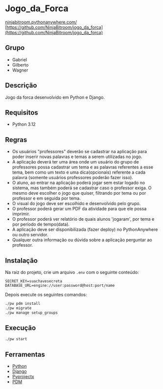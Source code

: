 # Jogo_da_Forca

[ninjabitroom.pythonanywhere.com/](ninjabitroom.pythonanywhere.com/)
[https://github.com/NinjaBitroom/jogo_da_forca](https://github.com/NinjaBitroom/jogo_da_forca)

## Grupo

- Gabriel
- Gilberto
- Wagner

## Descrição

Jogo da forca desenvolvido em Python e Django.

## Requisitos

- Python 3.12

## Regras

- Os usuários "professores" deverão se cadastrar na aplicação para poder inserir novas palavras e temas a serem
  utilizadas no jogo.
- A aplicação deverá ter uma área onde um usuário do grupo de professores possa cadastrar um tema e as palavras
  referentes a esse tema, bem como um texto e uma dica(opcionais) referente a cada palavra (somente usuários professores
  poderão fazer isso).
- O aluno, ao entrar na aplicação poderá jogar sem estar logado no sistema, mas também poderá se cadastrar caso o
  professor exiga. O mesmo deve escolher o jogo que quiser, filtrando por tema ou por professor e em seguida por tema.
- O visual do jogo deve ser escolhido e desenvolvido pelo grupo.
- O professor poderá gerar um PDF da atividade para que ele possa imprimir.
- O professor poderá ver relatório de quais alunos 'jogaram', por tema e por período de tempo(data).
- A aplicação deve ser disponibilizada (fazer deploy) no PythonAnywhere ou outro servidor.
- Qualquer outra informação ou dúvida sobre a aplicação perguntar ao professor.

## Instalação

Na raiz do projeto, crie um arquivo `.env` com o seguinte conteúdo:

```dotenv
SECRET_KEY=suachavesecreta
DATABASE_URL=engine://user:password@host:port/name
```

Depois execute os seguintes comandos:

```bash
./pw pdm install
./pw migrate
./pw manage setup_groups
```

## Execução

```bash
./pw start
```

## Ferramentas

- [Python](https://www.python.org/)
- [Django](https://www.djangoproject.com/)
- [Pyprojectx](https://pyprojectx.github.io/)
- [PDM](https://pdm-project.org)
